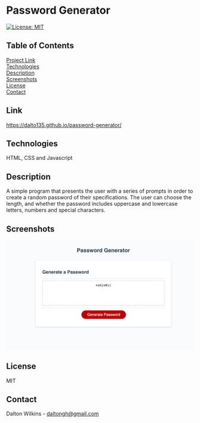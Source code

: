 # Password Generator

[![License: MIT](https://img.shields.io/badge/License-MIT-blue.svg)](https://opensource.org/licenses/MIT)

## Table of Contents
[Project Link](#Link)  
[Technologies](#Technologies)  
[Description](#Description)  
[Screenshots](#Screenshots)  
[License](#License)  
[Contact](#Contact)

## Link
https://dalto135.github.io/password-generator/

## Technologies
HTML, CSS and Javascript

## Description
A simple program that presents the user with a series of prompts in order to create a random password of their specifications. The user can choose the length, and whether the password includes uppercase and lowercase letters, numbers and special characters.

## Screenshots
![Screenshot](assets/images/screenshot.png)

## License
MIT

## Contact
Dalton Wilkins - daltongh@gmail.com
